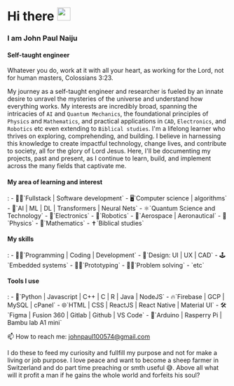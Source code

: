 <h1>Hi there <img src="https://raw.githubusercontent.com/MartinHeinz/MartinHeinz/master/wave.gif" alt="wave" width="30" /></h1> 
<h3>I am John Paul Naiju</h3>
<h4>Self-taught engineer</h4>

Whatever you do, work at it with all your heart, as working for the Lord, not for human masters, Colossians 3:23.

My journey as a self-taught engineer and researcher is fueled by an innate desire to unravel the mysteries of the universe and understand how everything works. My interests are incredibly broad, spanning the intricacies of `AI` and `Quantum Mechanics`, the foundational principles of `Physics` and `Mathematics`, and practical applications in `CAD`, `Electronics`, and `Robotics` etc even extending to `Biblical studies`. I'm a lifelong learner who thrives on exploring, comprehending, and building. I believe in harnessing this knowledge to create impactful technology, change lives, and contribute to society, all for the glory of Lord Jesus. Here, I'll be documenting my projects, past and present, as I continue to learn, build, and implement across the many fields that captivate me.

<h4>My area of learning and interest</h4>:
- 👨‍💻`Fullstack | Software development`
- 🖥️`Computer science | algorithms`
- 🤖`AI | ML | DL | Transformers | Neural Nets`
- ⚛️`Quantum Science and Technology`
- 🪫`Electronics`
- 🦾`Robotics`
- 🚀`Aerospace | Aeronautical`
- 🔭`Physics`
- 🧮`Mathematics`
- ✝️`Biblical studies`

<h4>My skills</h4>:
- 🧑‍💻`Programming | Coding | Development`
- 🎨`Design: UI | UX | CAD`
- 🕹️`Embedded systems`
- 👷‍♂️`Prototyping`
- 🧞‍♂️`Problem solving`
- `etc`

<h4>Tools I use</h4>:
- 🐍`Python | Javascript | C++ | C | R | Java | NodeJS`
- 🔥`Firebase | GCP | MySQL | cPanel`
- 🌐`HTML | CSS | ReactJS | React Native | Material UI`
- 🛠️`Figma | Fusion 360 | Gitlab | Github | VS Code`
- 🔬`Arduino | Rasperry Pi | Bambu lab A1 mini`

📫 How to reach me: [johnpaul100574@gmail.com](mailto:johnpaul100574@gmail.com)

I do these to feed my curiosity and fullfill my purpose and not for make a living or job purpose. I love peace and want to become a sheep farmer in Switzerland and do part time preaching or smth useful 😅. Above all what will it profit a man if he gains the whole world and forfeits his soul?
